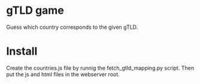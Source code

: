 gTLD game
=========

Guess which country corresponds to the given gTLD.

Install
=======

Create the countries.js file by runnig the fetch_gtld_mapping.py script.
Then put the js and html files in the webserver root.

